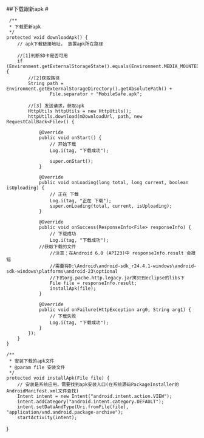 ##下载跟新apk  #

     /**
     * 下载更新apk
     */
    protected void downloadApk() {
        // apk下载链接地址， 放置apk所在路径
        
        //[1]判断SD卡是否可用
        if (Environment.getExternalStorageState().equals(Environment.MEDIA_MOUNTED)) {
            //[2]获取路径
            String path = Environment.getExternalStorageDirectory().getAbsolutePath() + 
                    File.separator + "MobileSafe.apk";
            
            //[3] 发送请求，获取apk
            HttpUtils httpUtils = new HttpUtils();
            httpUtils.download(mDownloadUrl, path, new RequestCallBack<File>() {
                
                @Override
                public void onStart() {
                    // 开始下载
                    Log.i(tag, "下载成功");
                    
                    super.onStart();
                }
                
                @Override
                public void onLoading(long total, long current, boolean isUploading) {
                    // 正在 下载
                    Log.i(tag, "正在 下载");
                    super.onLoading(total, current, isUploading);
                }
                
                @Override
                public void onSuccess(ResponseInfo<File> responseInfo) {
                    // 下载成功
                    Log.i(tag, "下载成功");               
                //获取下载的文件
                    //注意：在Android 6.0 (API23)中 responseInfo.result 会报错
                    //需要将D:\Android\android-sdk_r24.4.1-windows\android-sdk-windows\platforms\android-23\optional
                    //下的org.pache.http.legacy.jar拷贝到eclipse的libs下
                    File file = responseInfo.result; 
                    installApk(file);
                }
                
                @Override
                public void onFailure(HttpException arg0, String arg1) {
                    // 下载失败
                    Log.i(tag, "下载成功");
                }
            });
        }
    }
    
    /**
     * 安装下载的apk文件
     * @param file 安装文件
     */
    protected void installApk(File file) {
        // 安装是系统应用，需要找到apk安装入口(在系统源码PackageInstaller的AndroidManifest.xml文件查找)
        Intent intent = new Intent("android.intent.action.VIEW");
        intent.addCategory("android.intent.category.DEFAULT");
        intent.setDataAndType(Uri.fromFile(file), "application/vnd.android.package-archive");        
        startActivity(intent);
}